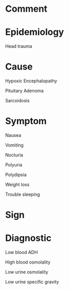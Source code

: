 # Comment

# Epidemiology

Head trauma

# Cause

Hypoxic Encephalopathy

Pituitary Adenoma

Sarcoidosis

# Symptom

Nausea

Vomiting

Nocturia

Polyuria

Polydipsia

Weight loss

Trouble sleeping

# Sign

# Diagnostic

Low blood ADH

High blood osmolality

Low urine osmolality

Low urine specific gravity
